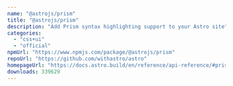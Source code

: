 ```yaml
---
name: "@astrojs/prism"
title: "@astrojs/prism"
description: "Add Prism syntax highlighting support to your Astro site"
categories:
  - "css+ui"
  - "official"
npmUrl: "https://www.npmjs.com/package/@astrojs/prism"
repoUrl: "https://github.com/withastro/astro"
homepageUrl: "https://docs.astro.build/en/reference/api-reference/#prism-"
downloads: 339629
---
```

